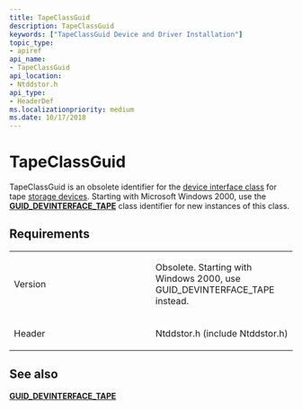 ```yaml
---
title: TapeClassGuid
description: TapeClassGuid
keywords: ["TapeClassGuid Device and Driver Installation"]
topic_type:
- apiref
api_name:
- TapeClassGuid
api_location:
- Ntddstor.h
api_type:
- HeaderDef
ms.localizationpriority: medium
ms.date: 10/17/2018
---
```


# TapeClassGuid


TapeClassGuid is an obsolete identifier for the [device interface class](./overview-of-device-interface-classes.md) for tape [storage devices](../storage/index.md). Starting with Microsoft Windows 2000, use the [**GUID_DEVINTERFACE_TAPE**](guid-devinterface-tape.md) class identifier for new instances of this class.

## Requirements

<table>
<colgroup>
<col width="50%" />
<col width="50%" />
</colgroup>
<tbody>
<tr class="odd">
<td align="left"><p>Version</p></td>
<td align="left"><p>Obsolete. Starting with Windows 2000, use GUID_DEVINTERFACE_TAPE instead.</p></td>
</tr>
<tr class="even">
<td align="left"><p>Header</p></td>
<td align="left">Ntddstor.h (include Ntddstor.h)</td>
</tr>
</tbody>
</table>

## See also


[**GUID_DEVINTERFACE_TAPE**](guid-devinterface-tape.md)

 

